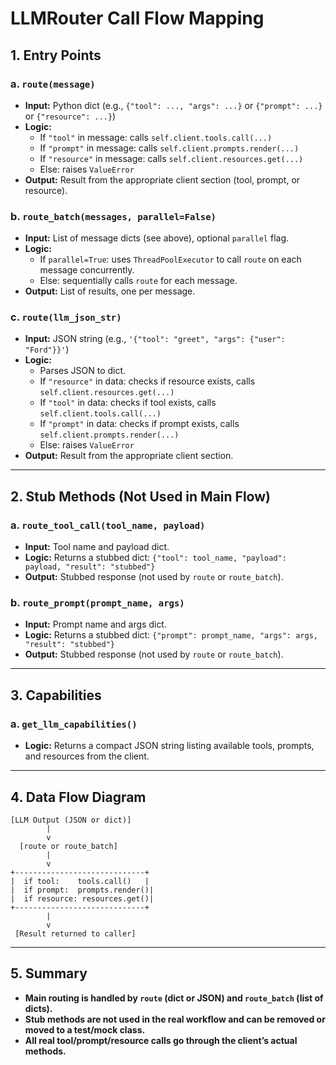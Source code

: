 # LLMRouter Call Flow Mapping

## 1. Entry Points

### a. `route(message)`
- **Input:** Python dict (e.g., `{"tool": ..., "args": ...}` or `{"prompt": ...}` or `{"resource": ...}`)
- **Logic:**
  - If `"tool"` in message: calls `self.client.tools.call(...)`
  - If `"prompt"` in message: calls `self.client.prompts.render(...)`
  - If `"resource"` in message: calls `self.client.resources.get(...)`
  - Else: raises `ValueError`
- **Output:** Result from the appropriate client section (tool, prompt, or resource).

### b. `route_batch(messages, parallel=False)`
- **Input:** List of message dicts (see above), optional `parallel` flag.
- **Logic:**
  - If `parallel=True`: uses `ThreadPoolExecutor` to call `route` on each message concurrently.
  - Else: sequentially calls `route` for each message.
- **Output:** List of results, one per message.

### c. `route(llm_json_str)`
- **Input:** JSON string (e.g., `'{"tool": "greet", "args": {"user": "Ford"}}'`)
- **Logic:**
  - Parses JSON to dict.
  - If `"resource"` in data: checks if resource exists, calls `self.client.resources.get(...)`
  - If `"tool"` in data: checks if tool exists, calls `self.client.tools.call(...)`
  - If `"prompt"` in data: checks if prompt exists, calls `self.client.prompts.render(...)`
  - Else: raises `ValueError`
- **Output:** Result from the appropriate client section.

---

## 2. Stub Methods (Not Used in Main Flow)

### a. `route_tool_call(tool_name, payload)`
- **Input:** Tool name and payload dict.
- **Logic:** Returns a stubbed dict: `{"tool": tool_name, "payload": payload, "result": "stubbed"}`
- **Output:** Stubbed response (not used by `route` or `route_batch`).

### b. `route_prompt(prompt_name, args)`
- **Input:** Prompt name and args dict.
- **Logic:** Returns a stubbed dict: `{"prompt": prompt_name, "args": args, "result": "stubbed"}`
- **Output:** Stubbed response (not used by `route` or `route_batch`).

---

## 3. Capabilities

### a. `get_llm_capabilities()`
- **Logic:** Returns a compact JSON string listing available tools, prompts, and resources from the client.

---

## 4. Data Flow Diagram

```
[LLM Output (JSON or dict)]
        |
        v
  [route or route_batch]
        |
        v
+-----------------------------+
|  if tool:    tools.call()   |
|  if prompt:  prompts.render()|
|  if resource: resources.get()|
+-----------------------------+
        |
        v
 [Result returned to caller]
```

---

## 5. Summary

- **Main routing is handled by `route` (dict or JSON) and `route_batch` (list of dicts).**
- **Stub methods are not used in the real workflow and can be removed or moved to a test/mock class.**
- **All real tool/prompt/resource calls go through the client’s actual methods.**
